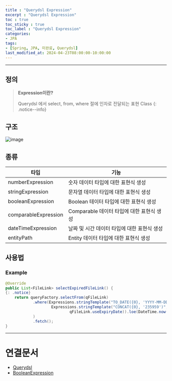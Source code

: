 ```yaml
---
title : "Querydsl Expression"
excerpt : "Querydsl Expression"
toc : true
toc_sticky : true
toc_label : "Querydsl Expression"
categories:
- JPA
tags:
- [Spring, JPA, 미완료, Querydsl]
last_modified_at: 2024-04-23T08:00:00-10:00:00
---
```

  
---
  
## 정의
> **Expression이란?**  
>
> Querydsl 에서 select, from, where 절에 인자로 전달되는 표현 Class 
{: .notice--info}  
  
## 구조
  
![image](../../assets/images/Querydsl_Expression_Structure.png)
  
## 종류

| 타입                   | 기능                           |
| -------------------- | ---------------------------- |
| numberExpression     | 숫자 데이터 타입에 대한 표현식 생성         |
| stringExpression     | 문자열 데이터 타입에 대한 표현식 생성        |
| booleanExpression    | Boolean 테이터 타입에 대한 표현식 생성    |
| comparableExpression | Comparable 데이터 타입에 대한 표현식 생성 |
| dateTimeExpression   | 날짜 및 시간 데이터 타입에 대한 표현식 생성    |
| entityPath           | Entity 데이터 타입에 대한 표현식 생성     |
  
## 사용법
  
### Example
  
```java
@Override  
public List<FileLink> selectExpiredFileLink() {   
{: .notice}  
    return queryFactory.selectFrom(qFileLink)  
            .where(Expressions.stringTemplate("TO_DATE({0}, 'YYYY-MM-DD HH24MISS')",  
                    Expressions.stringTemplate("CONCAT({0}, '235959')",  
                            qFileLink.useExpiryDate)).loe(DateTime.now().toString("YYYY-MM-DD HH24MISS"))  
            )  
            .fetch();  
}
```

---
  
# 연결문서
- [Querydsl](../../jpa/jpa-Querydsl)
- [BooleanExpression](../../jpa/jpa-BooleanExpression)